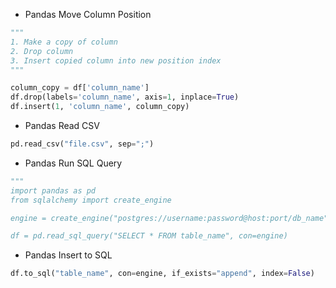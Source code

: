 * Pandas Move Column Position
```python
"""
1. Make a copy of column
2. Drop column
3. Insert copied column into new position index
"""

column_copy = df['column_name']
df.drop(labels='column_name', axis=1, inplace=True)
df.insert(1, 'column_name', column_copy)
```

* Pandas Read CSV
```python
pd.read_csv("file.csv", sep=";")
```
* Pandas Run SQL Query
```python
"""
import pandas as pd
from sqlalchemy import create_engine

engine = create_engine("postgres://username:password@host:port/db_name")

df = pd.read_sql_query("SELECT * FROM table_name", con=engine)
```

* Pandas Insert to SQL
```python
df.to_sql("table_name", con=engine, if_exists="append", index=False)
```
